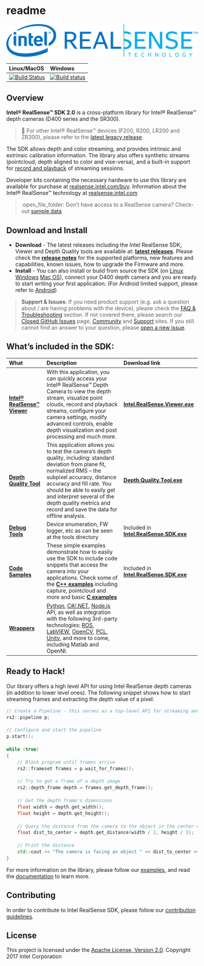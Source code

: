 # readme

![](.gitbook/assets/realsense%20%281%29.png)

| Linux/MacOS | Windows |
| :--- | :--- |
| [![Build Status](https://travis-ci.org/IntelRealSense/librealsense.svg?branch=development)](https://travis-ci.org/IntelRealSense/librealsense) | [![Build status](https://ci.appveyor.com/api/projects/status/6u04bgmpwfejpgo8?svg=true)](https://ci.appveyor.com/project/dorodnic/librealsense-s4xnv) |

## Overview

**Intel® RealSense™ SDK 2.0** is a cross-platform library for Intel® RealSense™ depth cameras \(D400 series and the SR300\).

> :pushpin: For other Intel® RealSense™ devices \(F200, R200, LR200 and ZR300\), please refer to the [latest legacy release](https://github.com/IntelRealSense/librealsense/tree/v1.12.1).

The SDK allows depth and color streaming, and provides intrinsic and extrinsic calibration information. The library also offers synthetic streams \(pointcloud, depth aligned to color and vise-versa\), and a built-in support for [record and playback](src/media/media.md) of streaming sessions.

Developer kits containing the necessary hardware to use this library are available for purchase at [realsense.intel.com/buy](https://realsense.intel.com/buy). Information about the Intel® RealSense™ technology at [realsense.intel.com](https://realsense.intel.com)

> :open\_file\_folder: Don't have access to a RealSense camera? Check-out [sample data](doc/sample-data.md)

## Download and Install

* **Download** - The latest releases including the Intel RealSense SDK, Viewer and Depth Quality tools are available at: [**latest releases**](https://github.com/IntelRealSense/librealsense/releases). Please check the [**release notes**](https://github.com/IntelRealSense/librealsense/wiki/Release-Notes) for the supported platforms, new features and capabilities, known issues, how to upgrade the Firmware and more.
* **Install** - You can also install or build from source the SDK \(on [Linux](doc/distribution_linux.md)  [Windows](doc/distribution_windows.md)  [Mac OS](doc/installation_osx.md)\), connect your D400 depth camera and you are ready to start writing your first application. \(For Android limited support, please refer to [Android](doc/android/android.md)\)

> **Support & Issues**: If you need product support \(e.g. ask a question about / are having problems with the device\), please check the [FAQ & Troubleshooting](https://github.com/IntelRealSense/librealsense/wiki/Troubleshooting-Q%26A) section. If not covered there, please search our [Closed GitHub Issues](https://github.com/IntelRealSense/librealsense/issues?utf8=%E2%9C%93&q=is%3Aclosed) page, [Community](https://communities.intel.com/community/tech/realsense) and [Support](https://www.intel.com/content/www/us/en/support/emerging-technologies/intel-realsense-technology.html) sites. If you still cannot find an answer to your question, please [open a new issue](https://github.com/IntelRealSense/librealsense/issues/new).

## What’s included in the SDK:

| What | Description | Download link |
| :--- | :--- | :--- |
| [**Intel® RealSense™ Viewer**](https://github.com/kzobov/librealsense/tree/7148f9ae1d78b5d44bee4fc578bf0b8fb9a220c5/tools/realsense-viewer/README.md) | With this application, you can quickly access your Intel® RealSense™ Depth Camera to view the depth stream, visualize point clouds, record and playback streams, configure your camera settings, modify advanced controls, enable depth visualization and post processing  and much more. | [**Intel.RealSense.Viewer.exe**](https://github.com/IntelRealSense/librealsense/releases) |
| [**Depth Quality Tool**](https://github.com/kzobov/librealsense/tree/7148f9ae1d78b5d44bee4fc578bf0b8fb9a220c5/tools/depth-quality/README.md) | This application allows you to test the camera’s depth quality, including: standard deviation from plane fit, normalized RMS – the subpixel accuracy, distance accuracy and fill rate. You should be able to easily get and interpret several of the depth quality metrics and record and save the data for offline analysis. | [**Depth.Quality.Tool.exe**](https://github.com/IntelRealSense/librealsense/releases) |
| [**Debug Tools**](https://github.com/kzobov/librealsense/tree/7148f9ae1d78b5d44bee4fc578bf0b8fb9a220c5/tools/README.md) | Device enumeration, FW logger, etc as can be seen at the tools directory | Included in [**Intel.RealSense.SDK.exe**](https://github.com/IntelRealSense/librealsense/releases) |
| [**Code Samples**](https://github.com/kzobov/librealsense/tree/7148f9ae1d78b5d44bee4fc578bf0b8fb9a220c5/examples/README.md) | These simple examples demonstrate how to easily use the SDK to include code snippets that access the camera into your applications. Check some of the [**C++ examples**](https://github.com/kzobov/librealsense/tree/7148f9ae1d78b5d44bee4fc578bf0b8fb9a220c5/examples/README.md) including capture, pointcloud and more and basic [**C examples**](https://github.com/kzobov/librealsense/tree/7148f9ae1d78b5d44bee4fc578bf0b8fb9a220c5/examples/C/README.md) | Included in [**Intel.RealSense.SDK.exe**](https://github.com/IntelRealSense/librealsense/releases) |
| [**Wrappers**](https://github.com/IntelRealSense/librealsense/tree/development/wrappers) | [Python](https://github.com/kzobov/librealsense/tree/7148f9ae1d78b5d44bee4fc578bf0b8fb9a220c5/wrappers/python/README.md), [C\#/.NET](https://github.com/kzobov/librealsense/tree/7148f9ae1d78b5d44bee4fc578bf0b8fb9a220c5/wrappers/csharp/README.md), [Node.js](wrappers/nodejs/) API, as well as integration with the following 3rd-party technologies: [ROS](https://github.com/intel-ros/realsense/releases), [LabVIEW](https://github.com/kzobov/librealsense/tree/7148f9ae1d78b5d44bee4fc578bf0b8fb9a220c5/wrappers/labview/README.md), [OpenCV](https://github.com/kzobov/librealsense/tree/7148f9ae1d78b5d44bee4fc578bf0b8fb9a220c5/wrappers/opencv/README.md), [PCL](https://github.com/kzobov/librealsense/tree/7148f9ae1d78b5d44bee4fc578bf0b8fb9a220c5/wrappers/pcl/README.md), [Unity](https://github.com/kzobov/librealsense/tree/7148f9ae1d78b5d44bee4fc578bf0b8fb9a220c5/wrappers/unity/README.md), and more to come, including Matlab and OpenNI. |  |

## Ready to Hack!

Our library offers a high level API for using Intel RealSense depth cameras \(in addition to lower level ones\). The following snippet shows how to start streaming frames and extracting the depth value of a pixel:

```cpp
// Create a Pipeline - this serves as a top-level API for streaming and processing frames
rs2::pipeline p;

// Configure and start the pipeline
p.start();

while (true)
{
    // Block program until frames arrive
    rs2::frameset frames = p.wait_for_frames(); 

    // Try to get a frame of a depth image
    rs2::depth_frame depth = frames.get_depth_frame(); 

    // Get the depth frame's dimensions
    float width = depth.get_width();
    float height = depth.get_height();

    // Query the distance from the camera to the object in the center of the image
    float dist_to_center = depth.get_distance(width / 2, height / 2);

    // Print the distance 
    std::cout << "The camera is facing an object " << dist_to_center << " meters away \r";
}
```

For more information on the library, please follow our [examples](https://github.com/kzobov/librealsense/tree/7148f9ae1d78b5d44bee4fc578bf0b8fb9a220c5/examples/README.md), and read the [documentation](https://github.com/kzobov/librealsense/tree/7148f9ae1d78b5d44bee4fc578bf0b8fb9a220c5/doc/README.md) to learn more.

## Contributing

In order to contribute to Intel RealSense SDK, please follow our [contribution guidelines](contributing.md).

## License

This project is licensed under the [Apache License, Version 2.0](https://github.com/kzobov/librealsense/tree/7148f9ae1d78b5d44bee4fc578bf0b8fb9a220c5/LICENSE/README.md). Copyright 2017 Intel Corporation

